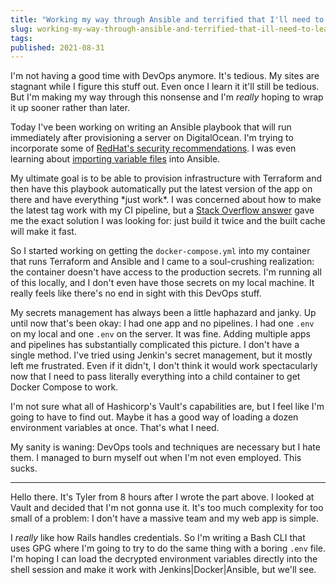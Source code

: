 ```yaml
---
title: "Working my way through Ansible and terrified that I'll need to learn Vault"
slug: working-my-way-through-ansible-and-terrified-that-ill-need-to-learn-vault
tags:
published: 2021-08-31
---
```


I'm not having a good time with DevOps anymore. It's tedious. My sites are stagnant while I figure this stuff out. Even once I learn it it'll still be tedious. But I'm making my way through this nonsense and I'm _really_ hoping to wrap it up sooner rather than later.

Today I've been working on writing an Ansible playbook that will run immediately after provisioning a server on DigitalOcean. I'm trying to incorporate some of [RedHat's security recommendations](https://www.redhat.com/sysadmin/harden-new-system-ansible). I was even learning about [importing variable files](https://www.toptechskills.com/ansible-tutorials-courses/ansible-include-import-variables-tutorial-examples/) into Ansible.

My ultimate goal is to be able to provision infrastructure with Terraform and then have this playbook automatically put the latest version of the app on there and have everything \*just work\*. I was concerned about how to make the latest tag work with my CI pipeline, but a [Stack Overflow answer](https://stackoverflow.com/a/47327980/7759523) gave me the exact solution I was looking for: just build it twice and the built cache will make it fast.

So I started working on getting the `docker-compose.yml` into my container that runs Terraform and Ansible and I came to a soul-crushing realization: the container doesn't have access to the production secrets. I'm running all of this locally, and I don't even have those secrets on my local machine. It really feels like there's no end in sight with this DevOps stuff.

My secrets management has always been a little haphazard and janky. Up until now that's been okay: I had one app and no pipelines. I had one `.env` on my local and one `.env` on the server. It was fine. Adding multiple apps and pipelines has substantially complicated this picture. I don't have a single method. I've tried using Jenkin's secret management, but it mostly left me frustrated. Even if it didn't, I don't think it would work spectacularly now that I need to pass literally everything into a child container to get Docker Compose to work.

I'm not sure what all of Hashicorp's Vault's capabilities are, but I feel like I'm going to have to find out. Maybe it has a good way of loading a dozen environment variables at once. That's what I need.

My sanity is waning: DevOps tools and techniques are necessary but I hate them. I managed to burn myself out when I'm not even employed. This sucks.

---

Hello there. It's Tyler from 8 hours after I wrote the part above. I looked at Vault and decided that I'm not gonna use it. It's too much complexity for too small of a problem: I don't have a massive team and my web app is simple.

I _really_ like how Rails handles credentials. So I'm writing a Bash CLI that uses GPG where I'm going to try to do the same thing with a boring `.env` file. I'm hoping I can load the decrypted environment variables directly into the shell session and make it work with Jenkins|Docker|Ansible, but we'll see.
